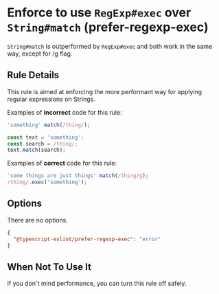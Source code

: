 # Enforce to use `RegExp#exec` over `String#match` (prefer-regexp-exec)

`String#match` is outperformed by `RegExp#exec` and both work in the same way, except for /g flag.

## Rule Details

This rule is aimed at enforcing the more performant way for applying regular expressions on Strings.

Examples of **incorrect** code for this rule:

```ts
'something'.match(/thing/);

const text = 'something';
const search = /thing/;
text.match(search);
```

Examples of **correct** code for this rule:

```ts
'some things are just things'.match(/thing/g);
/thing/.exec('something');
```

## Options

There are no options.

```JSON
{
  "@typescript-eslint/prefer-regexp-exec": "error"
}
```

## When Not To Use It

If you don't mind performance, you can turn this rule off safely.
